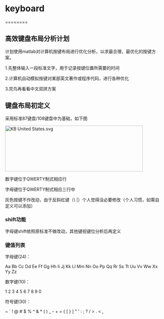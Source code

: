 # keyboard
========

## 高效键盘布局分析计划

计划使用matlab对计算机按键布局进行优化分析，以求最合理，最优化的按键方案。

1.先整体输入一段标准文字，用于记录按键位置所需要的时间

2.计算机自动模拟按键对某部英文著作或程序代码，进行各种优化

3.完鸟再看看中文双拼方案

## 键盘布局初定义

采用标准87键盘/108键盘中为基础，如下图

<img alt="KB United States.svg" src="//upload.wikimedia.org/wikipedia/commons/thumb/d/da/KB_United_States.svg/450px-KB_United_States.svg.png" width="450" height="150" srcset="//upload.wikimedia.org/wikipedia/commons/thumb/d/da/KB_United_States.svg/675px-KB_United_States.svg.png 1.5x, //upload.wikimedia.org/wikipedia/commons/thumb/d/da/KB_United_States.svg/900px-KB_United_States.svg.png 2x" usemap="#ImageMap_1_1900929098">

数字键位于QWERTY制式相应行

字母键位于QWERTY制式相应三行中

灰色按键不作改动，由于反斜杠键（\ |）个人觉得没必要修改（个人习惯，如需自定义可以添加）

### shift功能

字母键shift依照原标准不做改动，其他键视键位分析后再定义

### 键值列表

字母键(24)：

Aa Bb Cc Dd Ee Ff Gg Hh Ii Jj Kk Ll Mm Nn Oo Pp Qq Rr Ss Tt Uu Vv Ww Xx Yy Zz

数字键(10)：

1 2 3 4 5 6 7 8 9 0

符号键(30)：

~ ` ! @ # $ % ^ & * ( ) _ - + = { [ } ] " ' : ; ? / > . < ,
